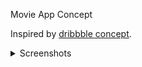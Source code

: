 Movie App Concept

Inspired by [dribbble concept](https://dribbble.com/shots/4271924-Movie-App-Concet).

<details>
  <summary>Screenshots</summary>
  https://imgur.com/a/Zte4bPn
  
  ![1](https://i.imgur.com/KD6bliT.png)
  ![2](https://i.imgur.com/C03VPmu.png)
  ![3](https://i.imgur.com/13kCGCf.png)
  ![4](https://i.imgur.com/6Ganyoh.png)
  
</details>
